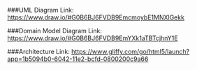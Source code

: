 ###UML Diagram Link:
https://www.draw.io/#G0B6BJ6FVDB9EmcmoybE1MNXlGekk

###Domain Model Diagram Link:
https://www.draw.io/#G0B6BJ6FVDB9EmYXk1aTBTcjhnY1E

###Architecture Link:
https://www.gliffy.com/go/html5/launch?app=1b5094b0-6042-11e2-bcfd-0800200c9a66
